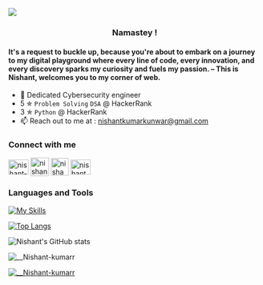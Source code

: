 ![](https://komarev.com/ghpvc/?username=nishant-kumarr&color=dc143c&style=plastic)

<h3 align="center"> Namastey ! </h3>
<h4 align="left">It's a request to buckle up, because you're about to embark on a journey to my digital playground where every line of code, every innovation, and every discovery sparks my curiosity and fuels my passion. – This is Nishant, welcomes you to my corner of web.</h4>

- 🌱 Dedicated Cybersecurity engineer
-  5 ✯ `Problem Solving` `DSA` @ HackerRank
-  3 ✯ `Python` @ HackerRank
- 📫 Reach out to me at :  nishantkumarkunwar@gmail.com



<h3 align="left">Connect with me</h3>
<p align="left">
<a href="https://www.leetcode.com/nishant-kumar" target="blank"><img align="center" src="https://raw.githubusercontent.com/rahuldkjain/github-profile-readme-generator/master/src/images/icons/Social/leet-code.svg" alt="nishant-kumar" height="30" width="40" /></a>
<a href="https://www.hackerrank.com/nishantt_kumarr" target="blank"><img align="center" src="https://cdn4.iconfinder.com/data/icons/logos-and-brands/512/160_Hackerrank_logo_logos-1024.png" alt="nishantt_kumarr" height="37" width="37" /></a>
<a href="https://tryhackme.com/p/nishantkumarr" target="blank"><img align="center" src= "https://tryhackme.com/img/favicon.png" alt="nishant_kumarr" height="35" width="35" /></a>
<a href="https://linkedin.com/in/nishantkumarr" target="blank"><img align="center" src="https://raw.githubusercontent.com/rahuldkjain/github-profile-readme-generator/master/src/images/icons/Social/linked-in-alt.svg" alt="nishantkumarr" height="30" width="40" /></a>
</p>

<h3>Languages and Tools </h3>

[![My Skills](https://skillicons.dev/icons?i=c,cpp,python,html,css,js,php,git,github,bash,powershell,mysql,ubuntu,kali)](https://skillicons.dev)

[![Top Langs](https://github-readme-stats.vercel.app/api/top-langs/?username=nishant-kumarr&layout=donut)](https://github.com/anuraghazra/github-readme-stats)

![Nishant's GitHub stats](https://github-readme-stats.vercel.app/api?username=nishant-kumarr&rank_icon=github)

<p><img align="center" src="https://github-readme-streak-stats.herokuapp.com/?user=nishant-kumarr&" alt="__Nishant-kumarr" /></p>

<p align="left"> <a href="https://github.com/ryo-ma/github-profile-trophy"><img src="https://github-profile-trophy.vercel.app/?username=nishant-kumarr" alt="__Nishant-kumarr" /></a> </p>
